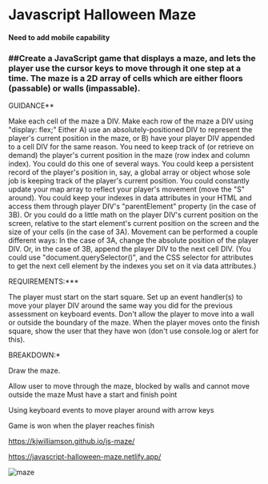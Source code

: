 # Javascript Halloween Maze

#### Need to add mobile capability

### ##Create a JavaScript game that displays a maze, and lets the player use the cursor keys to move through it one step at a time. The maze is a 2D array of cells which are either floors (passable) or walls (impassable).

GUIDANCE**

Make each cell of the maze a DIV. Make each row of the maze a DIV using "display: flex;" Either A) use an absolutely-positioned DIV to represent the player's current position in the maze, or B) have your player DIV appended to a cell DIV for the same reason. You need to keep track of (or retrieve on demand) the player's current position in the maze (row index and column index). You could do this one of several ways. You could keep a persistent record of the player's position in, say, a global array or object whose sole job is keeping track of the player's current position. You could constantly update your map array to reflect your player's movement (move the "S" around). You could keep your indexes in data attributes in your HTML and access them through player DIV's "parentElement" property (in the case of 3B). Or you could do a little math on the player DIV's current position on the screen, relative to the start element's current position on the screen and the size of your cells (in the case of 3A). Movement can be performed a couple different ways: In the case of 3A, change the absolute position of the player DIV. Or, in the case of 3B, append the player DIV to the next cell DIV. (You could use "document.querySelector()", and the CSS selector for attributes to get the next cell element by the indexes you set on it via data attributes.)

REQUIREMENTS:***

The player must start on the start square. Set up an event handler(s) to move your player DIV around the same way you did for the previous assessment on keyboard events. Don't allow the player to move into a wall or outside the boundary of the maze. When the player moves onto the finish square, show the user that they have won (don't use console.log or alert for this).

BREAKDOWN:*

Draw the maze.

Allow user to move through the maze, blocked by walls and cannot move outside the maze Must have a start and finish point

Using keyboard events to move player around with arrow keys

Game is won when the player reaches finish


https://kjwilliamson.github.io/js-maze/


https://javascript-halloween-maze.netlify.app/



![maze](https://user-images.githubusercontent.com/24884380/161319723-af390e85-99a6-4ca5-8f64-c82b201736cc.jpeg)
